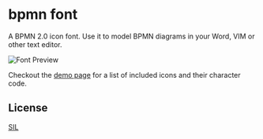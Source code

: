 # bpmn font

A BPMN 2.0 icon font. Use it to model BPMN diagrams in your Word, VIM or other text editor.

![Font Preview](https://github.com/bpmn-io/bpmn-font/blob/master/docs/symbols.png)


Checkout the [demo page](https://rawgit.com/bpmn-io/bpmn-font/master/dist/demo.html) for a list of included
icons and their character code.


## License

[SIL](http://scripts.sil.org/cms/scripts/page.php?item_id=OFL_web)
